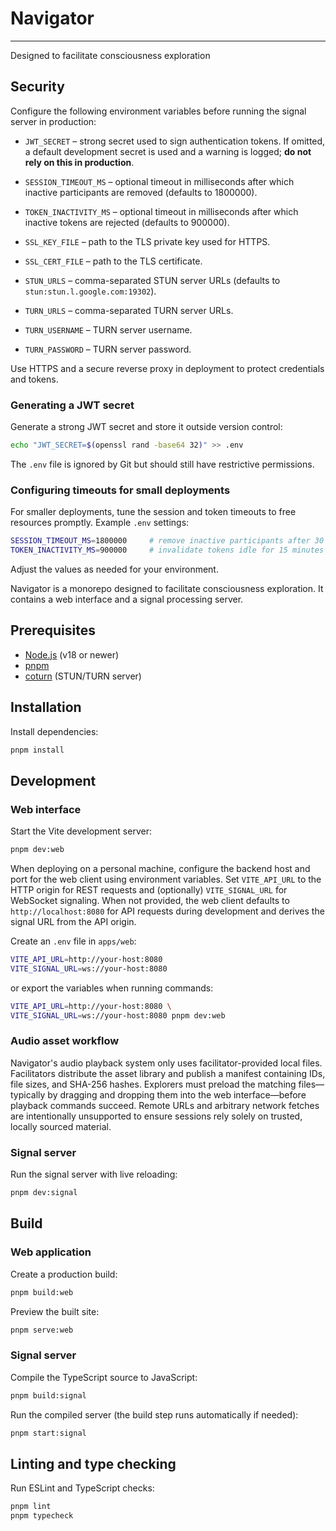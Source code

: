 # Navigator

---
Designed to facilitate consciousness exploration

## Security

Configure the following environment variables before running the signal server in production:

- `JWT_SECRET` – strong secret used to sign authentication tokens. If omitted, a default
  development secret is used and a warning is logged; **do not rely on this in production**.
- `SESSION_TIMEOUT_MS` – optional timeout in milliseconds after which inactive participants are removed (defaults to 1800000).
- `TOKEN_INACTIVITY_MS` – optional timeout in milliseconds after which inactive tokens are rejected (defaults to 900000).

- `SSL_KEY_FILE` – path to the TLS private key used for HTTPS.
- `SSL_CERT_FILE` – path to the TLS certificate.

- `STUN_URLS` – comma-separated STUN server URLs (defaults to `stun:stun.l.google.com:19302`).
- `TURN_URLS` – comma-separated TURN server URLs.
- `TURN_USERNAME` – TURN server username.
- `TURN_PASSWORD` – TURN server password.


Use HTTPS and a secure reverse proxy in deployment to protect credentials and tokens.

### Generating a JWT secret

Generate a strong JWT secret and store it outside version control:

```bash
echo "JWT_SECRET=$(openssl rand -base64 32)" >> .env
```

The `.env` file is ignored by Git but should still have restrictive permissions.

### Configuring timeouts for small deployments

For smaller deployments, tune the session and token timeouts to free resources promptly. Example `.env` settings:

```bash
SESSION_TIMEOUT_MS=1800000     # remove inactive participants after 30 minutes
TOKEN_INACTIVITY_MS=900000     # invalidate tokens idle for 15 minutes
```

Adjust the values as needed for your environment.



Navigator is a monorepo designed to facilitate consciousness exploration. It contains a web interface and a signal processing server.

## Prerequisites

- [Node.js](https://nodejs.org/) (v18 or newer)
- [pnpm](https://pnpm.io/)
- [coturn](https://github.com/coturn/coturn) (STUN/TURN server)

## Installation

Install dependencies:

```bash
pnpm install
```

## Development

### Web interface

Start the Vite development server:

```bash
pnpm dev:web
```

When deploying on a personal machine, configure the backend host and port for the web client using environment variables. Set `VITE_API_URL` to the HTTP origin for REST requests and (optionally) `VITE_SIGNAL_URL` for WebSocket signaling. When not provided, the web client defaults to `http://localhost:8080` for API requests during development and derives the signal URL from the API origin.

Create an `.env` file in `apps/web`:

```bash
VITE_API_URL=http://your-host:8080
VITE_SIGNAL_URL=ws://your-host:8080
```

or export the variables when running commands:

```bash
VITE_API_URL=http://your-host:8080 \
VITE_SIGNAL_URL=ws://your-host:8080 pnpm dev:web
```

### Audio asset workflow

Navigator's audio playback system only uses facilitator-provided local files. Facilitators distribute the asset library and
publish a manifest containing IDs, file sizes, and SHA-256 hashes. Explorers must preload the matching files—typically by
dragging and dropping them into the web interface—before playback commands succeed. Remote URLs and arbitrary network fetches
are intentionally unsupported to ensure sessions rely solely on trusted, locally sourced material.

### Signal server

Run the signal server with live reloading:

```bash
pnpm dev:signal
```

## Build

### Web application

Create a production build:

```bash
pnpm build:web
```

Preview the built site:

```bash
pnpm serve:web
```

### Signal server

Compile the TypeScript source to JavaScript:

```bash
pnpm build:signal
```

Run the compiled server (the build step runs automatically if needed):

```bash
pnpm start:signal
```

## Linting and type checking

Run ESLint and TypeScript checks:

```bash
pnpm lint
pnpm typecheck
```

